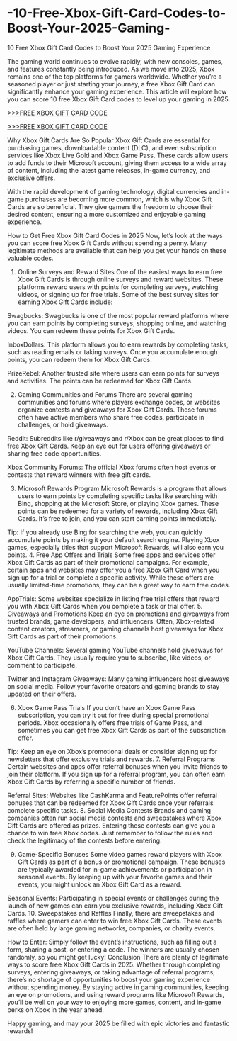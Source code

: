 # -10-Free-Xbox-Gift-Card-Codes-to-Boost-Your-2025-Gaming-
10 Free Xbox Gift Card Codes to Boost Your 2025 Gaming Experience

The gaming world continues to evolve rapidly, with new consoles, games, and features constantly being introduced. As we move into 2025, Xbox remains one of the top platforms for gamers worldwide. Whether you’re a seasoned player or just starting your journey, a free Xbox Gift Card can significantly enhance your gaming experience. This article will explore how you can score 10 free Xbox Gift Card codes to level up your gaming in 2025.

[>>>FREE XBOX GIFT CARD CODE](https://rahhat.xyz/allgift/)

[>>>FREE XBOX GIFT CARD CODE](https://rahhat.xyz/allgift/)

Why Xbox Gift Cards Are So Popular
Xbox Gift Cards are essential for purchasing games, downloadable content (DLC), and even subscription services like Xbox Live Gold and Xbox Game Pass. These cards allow users to add funds to their Microsoft account, giving them access to a wide array of content, including the latest game releases, in-game currency, and exclusive offers.

With the rapid development of gaming technology, digital currencies and in-game purchases are becoming more common, which is why Xbox Gift Cards are so beneficial. They give gamers the freedom to choose their desired content, ensuring a more customized and enjoyable gaming experience.

How to Get Free Xbox Gift Card Codes in 2025
Now, let’s look at the ways you can score free Xbox Gift Cards without spending a penny. Many legitimate methods are available that can help you get your hands on these valuable codes.

1. Online Surveys and Reward Sites
One of the easiest ways to earn free Xbox Gift Cards is through online surveys and reward websites. These platforms reward users with points for completing surveys, watching videos, or signing up for free trials. Some of the best survey sites for earning Xbox Gift Cards include:

Swagbucks: Swagbucks is one of the most popular reward platforms where you can earn points by completing surveys, shopping online, and watching videos. You can redeem these points for Xbox Gift Cards.

InboxDollars: This platform allows you to earn rewards by completing tasks, such as reading emails or taking surveys. Once you accumulate enough points, you can redeem them for Xbox Gift Cards.

PrizeRebel: Another trusted site where users can earn points for surveys and activities. The points can be redeemed for Xbox Gift Cards.

2. Gaming Communities and Forums
There are several gaming communities and forums where players exchange codes, or websites organize contests and giveaways for Xbox Gift Cards. These forums often have active members who share free codes, participate in challenges, or hold giveaways.

Reddit: Subreddits like r/giveaways and r/Xbox can be great places to find free Xbox Gift Cards. Keep an eye out for users offering giveaways or sharing free code opportunities.

Xbox Community Forums: The official Xbox forums often host events or contests that reward winners with free gift cards.

3. Microsoft Rewards Program
Microsoft Rewards is a program that allows users to earn points by completing specific tasks like searching with Bing, shopping at the Microsoft Store, or playing Xbox games. These points can be redeemed for a variety of rewards, including Xbox Gift Cards. It’s free to join, and you can start earning points immediately.

Tip: If you already use Bing for searching the web, you can quickly accumulate points by making it your default search engine. Playing Xbox games, especially titles that support Microsoft Rewards, will also earn you points.
4. Free App Offers and Trials
Some free apps and services offer Xbox Gift Cards as part of their promotional campaigns. For example, certain apps and websites may offer you a free Xbox Gift Card when you sign up for a trial or complete a specific activity. While these offers are usually limited-time promotions, they can be a great way to earn free codes.

AppTrials: Some websites specialize in listing free trial offers that reward you with Xbox Gift Cards when you complete a task or trial offer.
5. Giveaways and Promotions
Keep an eye on promotions and giveaways from trusted brands, game developers, and influencers. Often, Xbox-related content creators, streamers, or gaming channels host giveaways for Xbox Gift Cards as part of their promotions.

YouTube Channels: Several gaming YouTube channels hold giveaways for Xbox Gift Cards. They usually require you to subscribe, like videos, or comment to participate.

Twitter and Instagram Giveaways: Many gaming influencers host giveaways on social media. Follow your favorite creators and gaming brands to stay updated on their offers.

6. Xbox Game Pass Trials
If you don’t have an Xbox Game Pass subscription, you can try it out for free during special promotional periods. Xbox occasionally offers free trials of Game Pass, and sometimes you can get free Xbox Gift Cards as part of the subscription offer.

Tip: Keep an eye on Xbox’s promotional deals or consider signing up for newsletters that offer exclusive trials and rewards.
7. Referral Programs
Certain websites and apps offer referral bonuses when you invite friends to join their platform. If you sign up for a referral program, you can often earn Xbox Gift Cards by referring a specific number of friends.

Referral Sites: Websites like CashKarma and FeaturePoints offer referral bonuses that can be redeemed for Xbox Gift Cards once your referrals complete specific tasks.
8. Social Media Contests
Brands and gaming companies often run social media contests and sweepstakes where Xbox Gift Cards are offered as prizes. Entering these contests can give you a chance to win free Xbox codes. Just remember to follow the rules and check the legitimacy of the contests before entering.

9. Game-Specific Bonuses
Some video games reward players with Xbox Gift Cards as part of a bonus or promotional campaign. These bonuses are typically awarded for in-game achievements or participation in seasonal events. By keeping up with your favorite games and their events, you might unlock an Xbox Gift Card as a reward.

Seasonal Events: Participating in special events or challenges during the launch of new games can earn you exclusive rewards, including Xbox Gift Cards.
10. Sweepstakes and Raffles
Finally, there are sweepstakes and raffles where gamers can enter to win free Xbox Gift Cards. These events are often held by large gaming networks, companies, or charity events.

How to Enter: Simply follow the event’s instructions, such as filling out a form, sharing a post, or entering a code. The winners are usually chosen randomly, so you might get lucky!
Conclusion
There are plenty of legitimate ways to score free Xbox Gift Cards in 2025. Whether through completing surveys, entering giveaways, or taking advantage of referral programs, there’s no shortage of opportunities to boost your gaming experience without spending money. By staying active in gaming communities, keeping an eye on promotions, and using reward programs like Microsoft Rewards, you’ll be well on your way to enjoying more games, content, and in-game perks on Xbox in the year ahead.

Happy gaming, and may your 2025 be filled with epic victories and fantastic rewards!
